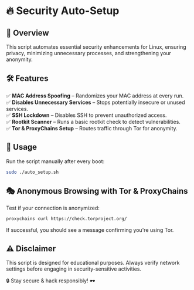 # 🔥 Security Auto-Setup

## 🚀 Overview
This script automates essential security enhancements for Linux, ensuring privacy, minimizing unnecessary processes, and strengthening your anonymity.

## 🛠 Features
✅ **MAC Address Spoofing** – Randomizes your MAC address at every run.  
✅ **Disables Unnecessary Services** – Stops potentially insecure or unused services.  
✅ **SSH Lockdown** – Disables SSH to prevent unauthorized access.  
✅ **Rootkit Scanner** – Runs a basic rootkit check to detect vulnerabilities.  
✅ **Tor & ProxyChains Setup** – Routes traffic through Tor for anonymity.

## 📜 Usage
Run the script manually after every boot:
```bash
sudo ./auto_setup.sh
```

## 🎭 Anonymous Browsing with Tor & ProxyChains
Test if your connection is anonymized:
```bash
proxychains curl https://check.torproject.org/
```
If successful, you should see a message confirming you're using Tor.

## ⚠️ Disclaimer
This script is designed for educational purposes. Always verify network settings before engaging in security-sensitive activities.

🔒 Stay secure & hack responsibly! 🕶️
